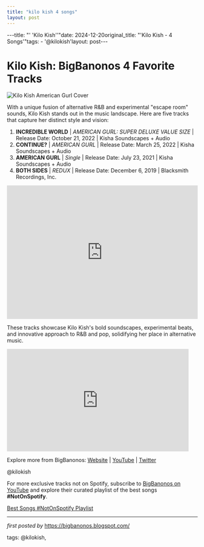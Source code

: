 ```yaml
---
title: "kilo kish 4 songs"
layout: post
---
```

---title: "' 'Kilo Kish''"date: 2024-12-20original_title: "'Kilo Kish - 4 Songs'"tags:  - '@kilokish'layout: post---<h1>Kilo Kish: BigBanonos 4 Favorite Tracks</h1><img src="https://media.pitchfork.com/photos/623d5ccb34a9c49d0718286b/master/pass/kilo-kish-american-gurl.jpeg" alt="Kilo Kish American Gurl Cover"> <p>With a unique fusion of alternative R&B and experimental "escape room" sounds, Kilo Kish stands out in the music landscape. Here are five tracks that capture her distinct style and vision:</p> <ol> <li><strong>INCREDIBLE WORLD</strong> | <em>AMERICAN GURL: SUPER DELUXE VALUE SIZE</em> | Release Date: October 21, 2022 | Kisha Soundscapes + Audio</li> <li><strong>CONTINUE?</strong> | <em>AMERICAN GURL</em> | Release Date: March 25, 2022 | Kisha Soundscapes + Audio</li> <li><strong>AMERICAN GURL</strong> | <em>Single</em> | Release Date: July 23, 2021 | Kisha Soundscapes + Audio</li> <li><strong>BOTH SIDES</strong> | <em>REDUX</em> | Release Date: December 6, 2019 | Blacksmith Recordings, Inc.</li></ol> <div> <iframe src="https://open.spotify.com/embed/playlist/5kuluY8EVlYfZFvtL4O1lQ?utm_source=generator" width="100%" height="352" frameBorder="0" allowfullscreen="" allow="autoplay; clipboard-write; encrypted-media; fullscreen; picture-in-picture" loading="lazy"></iframe></div> <p>These tracks showcase Kilo Kish's bold soundscapes, experimental beats, and innovative approach to R&B and pop, solidifying her place in alternative music.</p><iframe frameborder="0" height="270" src="https://youtube.com/embed/L_m12MnS85k" width="480"></iframe><div> <p>Explore more from BigBanonos: <a href="https://bigbanonos.blogspot.com/">Website</a> | <a href="https://www.youtube.com/@BigBanonos">YouTube</a> | <a href="https://x.com/bigbanonos">Twitter</a></p></div> <!-- Tags --><p>@kilokish</p><!--Subscribe and Playlist Links--><div>    <p>For more exclusive tracks not on Spotify, subscribe to <a href="https://www.youtube.com/@BigBanonos" target="_blank">BigBanonos on YouTube</a> and explore their curated playlist of the best songs <strong>#NotOnSpotify</strong>.</p>    <p><a href="https://www.youtube.com/playlist?list=PLtuNtuTatqI0kFahUCbtbfenC_ET5O_tr" target="_blank">Best Songs #NotOnSpotify Playlist<br /></a></p></div><hr /><p><em>first posted by</em> <a href="https://bigbanonos.blogspot.com/" rel="noopener" target="_new">https://bigbanonos.blogspot.com/</a></p><p>tags: @kilokish,</p>